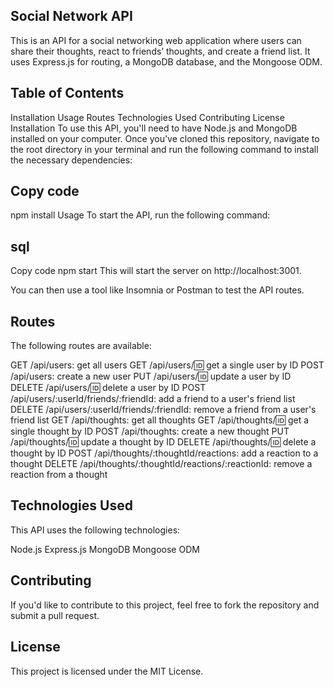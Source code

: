 ## Social Network API
This is an API for a social networking web application where users can share their thoughts, react to friends’ thoughts, and create a friend list. It uses Express.js for routing, a MongoDB database, and the Mongoose ODM.

## Table of Contents
Installation
Usage
Routes
Technologies Used
Contributing
License
Installation
To use this API, you'll need to have Node.js and MongoDB installed on your computer. Once you've cloned this repository, navigate to the root directory in your terminal and run the following command to install the necessary dependencies:

## Copy code
npm install
Usage
To start the API, run the following command:

## sql
Copy code
npm start
This will start the server on http://localhost:3001.

You can then use a tool like Insomnia or Postman to test the API routes.

## Routes
The following routes are available:

GET /api/users: get all users
GET /api/users/:id: get a single user by ID
POST /api/users: create a new user
PUT /api/users/:id: update a user by ID
DELETE /api/users/:id: delete a user by ID
POST /api/users/:userId/friends/:friendId: add a friend to a user's friend list
DELETE /api/users/:userId/friends/:friendId: remove a friend from a user's friend list
GET /api/thoughts: get all thoughts
GET /api/thoughts/:id: get a single thought by ID
POST /api/thoughts: create a new thought
PUT /api/thoughts/:id: update a thought by ID
DELETE /api/thoughts/:id: delete a thought by ID
POST /api/thoughts/:thoughtId/reactions: add a reaction to a thought
DELETE /api/thoughts/:thoughtId/reactions/:reactionId: remove a reaction from a thought

## Technologies Used
This API uses the following technologies:

Node.js
Express.js
MongoDB
Mongoose ODM

## Contributing
If you'd like to contribute to this project, feel free to fork the repository and submit a pull request.

## License
This project is licensed under the MIT License.
